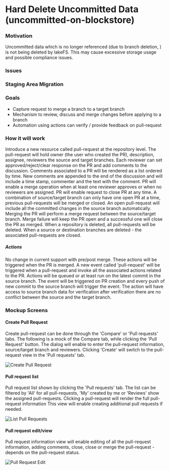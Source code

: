 # Hard Delete Uncommitted Data (uncommitted-on-blockstore)

### Motivation
Uncommitted data which is no longer referenced (due to branch deletion, ) is not being deleted by lakeFS.
This may cause excessive storage usage and possible compliance issues.


### Issues

### Staging Area Migration

### Goals

- Capture request to merge a branch to a target branch
- Mechanism to review, discuss and merge changes before applying to a branch
- Automation using actions can verify / provide feedback on pull-request

### How it will work

Introduce a new resource called pull-request at the repository level.
The pull-request will hold owner (the user who created the PR), description, assignee, reviewers the source and target branches.
Each reviewer can set approved/reject/clear response on the PR and add comments to the discussion. Comments associated to a PR will be rendered as a list ordered by time.
New comments are appended to the end of the discussion and will include a time stamp, commenter and the text with the comment.
PR will enable a merge operation when at least one reviewer approves or when no reviewers are assigned.
PR will enable request to close PR at any time.
A combination of source/target branch can only have one open PR at a time, previous pull-requests will be merged or closed. An open pull-request will include all the committed changes in the source branch automatically.
Merging the PR will perform a merge request between the source/target branch. Merge failure will keep the PR open and a successful one will close the PR as merged.
When a repository is deleted, all pull-requests will be deleted. When a source or destination branches are deleted - the associated pull-requests are closed.


##### Actions

No change in current support with pre/post merge. These actions will be triggered when the PR is merged.
A new event called 'pull-request' will be triggered when a pull-request and invoke all the associated actions related to the PR.
Actions will be queued or at least run on the latest commit in the source branch.
The event will be triggered on PR creation and every push of new commit to the source branch will trigger the event.
The action will have access to source branch data for verification after verification there are no conflict between the source and the target branch.


### Mockup Screens

#### Create Pull Request

Create pull-request can be done through the 'Compare' or 'Pull requests' tabs.
The following is a mock of the Compare tab, while clicking the 'Pull Request' button.
The dialog will enable to enter the pull-request information, source/target branch and reviewers.
Clicking 'Create' will switch to the pull-request view in the 'Pull requests' tab.

![Create Pull Request](diagrams/pull-request-dialog.png)

#### Pull request list

Pull request list shown by clicking the 'Pull requests' tab.
The list can be filtered by 'All' for all pull-requests, 'My' created by me or 'Reviews' show the assigned pull-requests.
Clicking a pull-request will render the full pull-request information
This view will enable creating additional pull requests if needed.

![List Pull Requests](diagrams/pull-request-list.png)

#### Pull request edit/view

Pull request information view will enable editing of all the pull-request information, adding comments, close, close or merge the pull-request - depends on the pull-request status.

![Pull Request Edit](diagrams/pull-request-edit.png)



